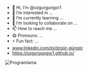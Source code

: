 - 👋 Hi, I’m @ozgurgungor1
- 👀 I’m interested in ...
- 🌱 I’m currently learning ...
- 💞️ I’m looking to collaborate on ...
- 📫 How to reach me ...
- 😄 Pronouns: ...
- ⚡ Fun fact: ...
-  www.linkedin.com/in/özgür-güngör
- https://ozgurgungor1.github.io/

![Programlama](https://github.com/ozgurgungor1/ozgurgungor1/assets/168583984/6b4068a9-653b-4e35-83fe-e233e1fa7f8a)




<!---
ozgurgungor1/ozgurgungor1 is a ✨ special ✨ repository because its `README.md` (this file) appears on your GitHub profile.
You can click the Preview link to take a look at your changes.
--->
